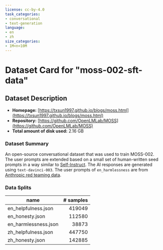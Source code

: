 ```yaml
---
license: cc-by-4.0
task_categories:
- conversational
- text-generation
language:
- en
- zh
size_categories:
- 1M<n<10M
---
```


# Dataset Card for "moss-002-sft-data"

## Dataset Description

- **Homepage:** [https://txsun1997.github.io/blogs/moss.html](https://txsun1997.github.io/blogs/moss.html)
- **Repository:** [https://github.com/OpenLMLab/MOSS](https://github.com/OpenLMLab/MOSS)
- **Total amount of disk used:** 2.16 GB

### Dataset Summary

An open-source conversational dataset that was used to train MOSS-002. The user prompts are extended based on a small set of human-written seed prompts in a way similar to [Self-Instruct](https://arxiv.org/abs/2212.10560). The AI responses are generated using `text-davinci-003`. The user prompts of `en_harmlessness` are from [Anthropic red teaming data](https://github.com/anthropics/hh-rlhf/tree/master/red-team-attempts).

### Data Splits

| name                 | \# samples |
|----------------------|-----------:|
| en_helpfulness.json  | 419049     |
| en_honesty.json      | 112580     |
| en_harmlessness.json | 38873      |
| zh_helpfulness.json  | 447750     |
| zh_honesty.json      | 142885     |

